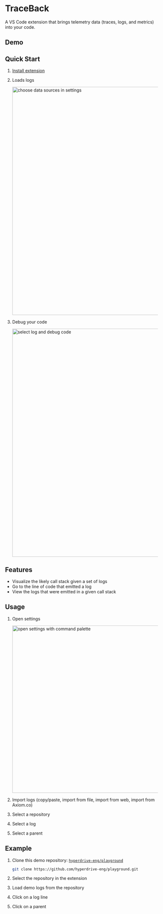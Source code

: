 # TraceBack

A VS Code extension that brings telemetry data (traces, logs, and metrics) into your code.

## Demo

## Quick Start

1. [Install extension](https://marketplace.visualstudio.com/items/?itemName=hyperdrive-eng.traceback)

1. Loads logs

    <img width="750" alt="choose data sources in settings" src="https://github.com/user-attachments/assets/94e2e749-0f66-4b9d-8bc9-40f71795022d" />

1. Debug your code

    <img width="750" alt="select log and debug code" src="https://github.com/user-attachments/assets/9e5c942c-6d40-48ac-8d14-d94ac49c4f6c">

## Features

- Visualize the likely call stack given a set of logs
- Go to the line of code that emitted a log
- View the logs that were emitted in a given call stack

## Usage

1. Open settings

   <img width="550" alt="open settings with command palette" src="https://github.com/user-attachments/assets/a25c776d-adc7-4f57-9f69-5c1ec2ff9cc0">

1. Import logs (copy/paste, import from file, import from web, import from Axiom.co)

1. Select a repository

1. Select a log

1. Select a parent


## Example 

1. Clone this demo repository: [`hyperdrive-eng/playground`](https://github.com/hyperdrive-eng/playground)

    ```sh
    git clone https://github.com/hyperdrive-eng/playground.git
    ```

1. Select the repository in the extension

1. Load demo logs from the repository

1. Click on a log line

1. Click on a parent